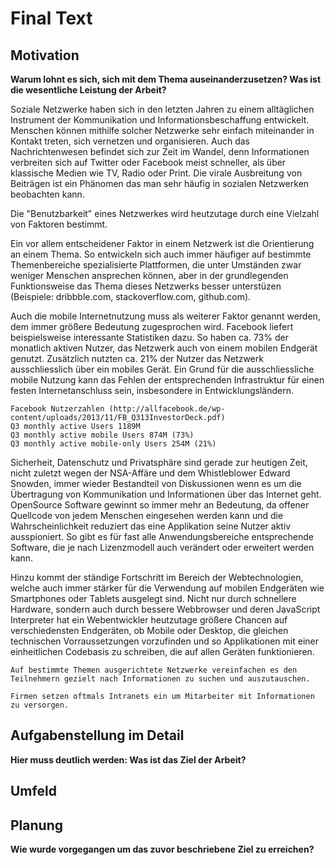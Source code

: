 # Final Text

## Motivation

**Warum lohnt es sich, sich mit dem Thema auseinanderzusetzen? Was ist die wesentliche Leistung der Arbeit?**

Soziale Netzwerke haben sich in den letzten Jahren zu einem alltäglichen Instrument der Kommunikation und Informationsbeschaffung entwickelt. Menschen können mithilfe solcher Netzwerke sehr einfach miteinander in Kontakt treten, sich vernetzen und organisieren. 
Auch das Nachrichtenwesen befindet sich zur Zeit im Wandel, denn Informationen verbreiten sich auf Twitter oder Facebook meist schneller, als über klassische Medien wie TV, Radio oder Print. Die virale Ausbreitung von Beiträgen ist ein Phänomen das man sehr häufig in sozialen Netzwerken beobachten kann.

Die "Benutzbarkeit" eines Netzwerkes wird heutzutage durch eine Vielzahl von Faktoren bestimmt.

Ein vor allem entscheidener Faktor in einem Netzwerk ist die Orientierung an einem Thema. So entwickeln sich auch immer häufiger auf bestimmte Themenbereiche spezialisierte Plattformen, die unter Umständen zwar weniger Menschen ansprechen können, aber in der grundlegenden Funktionsweise das Thema dieses Netzwerks besser unterstüzen (Beispiele: dribbble.com, stackoverflow.com, github.com).

Auch die mobile Internetnutzung muss als weiterer Faktor genannt werden, dem immer größere Bedeutung zugesprochen wird. Facebook liefert beispielsweise interessante Statistiken dazu. So haben ca. 73% der monatlich aktiven Nutzer, das Netzwerk auch von einem mobilen Endgerät genutzt. Zusätzlich nutzten ca. 21% der Nutzer das Netzwerk ausschliesslich über ein mobiles Gerät. Ein Grund für die ausschliessliche mobile Nutzung kann das Fehlen der entsprechenden Infrastruktur für einen festen Internetanschluss sein, insbesondere in Entwicklungsländern.

    Facebook Nutzerzahlen (http://allfacebook.de/wp-content/uploads/2013/11/FB_Q313InvestorDeck.pdf)
    Q3 monthly active Users 1189M
    Q3 monthly active mobile Users 874M (73%)
    Q3 monthly active mobile-only Users 254M (21%)
 
Sicherheit, Datenschutz und Privatsphäre sind gerade zur heutigen Zeit, nicht zuletzt wegen der NSA-Affäre und dem Whistleblower Edward Snowden, immer wieder Bestandteil von Diskussionen wenn es um die Übertragung von Kommunikation und Informationen über das Internet geht. OpenSource Software gewinnt so immer mehr an Bedeutung, da offener Quellcode von jedem Menschen eingesehen werden kann und die Wahrscheinlichkeit reduziert das eine Applikation seine Nutzer aktiv ausspioniert. So gibt es für fast alle Anwendungsbereiche entsprechende Software, die je nach Lizenzmodell auch verändert oder erweitert werden kann.




Hinzu kommt der ständige Fortschritt im Bereich der Webtechnologien, welche auch immer stärker für die Verwendung auf mobilen Endgeräten wie Smartphones oder Tablets ausgelegt sind. Nicht nur durch schnellere Hardware, sondern auch durch bessere Webbrowser und deren JavaScript Interpreter hat ein Webentwickler heutzutage größere Chancen auf verschiedensten Endgeräten, ob Mobile oder Desktop, die gleichen technischen Vorraussetzungen vorzufinden und so Applikationen mit einer einheitlichen Codebasis zu schreiben, die auf allen Geräten funktionieren.

    Auf bestimmte Themen ausgerichtete Netzwerke vereinfachen es den Teilnehmern gezielt nach Informationen zu suchen und auszutauschen.

    Firmen setzen oftmals Intranets ein um Mitarbeiter mit Informationen zu versorgen.

## Aufgabenstellung im Detail
**Hier muss deutlich werden: Was ist das Ziel der Arbeit?**

## Umfeld

## Planung
**Wie wurde vorgegangen um das zuvor beschriebene Ziel zu erreichen?**
